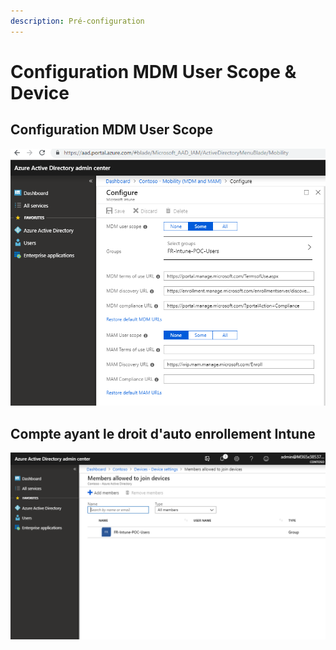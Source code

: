 ```yaml
---
description: Pré-configuration
---
```


# Configuration MDM User Scope & Device

## Configuration MDM User Scope

![](../.gitbook/assets/image%20%288%29.png)

## Compte ayant le droit d'auto enrollement Intune

![](../.gitbook/assets/image%20%283%29.png)

